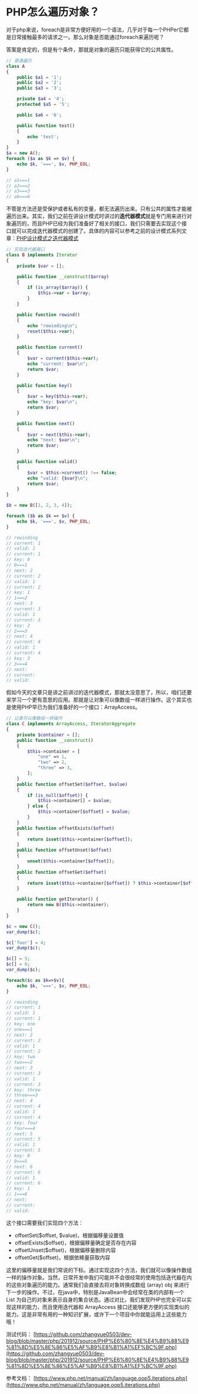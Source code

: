 # PHP怎么遍历对象？

对于php来说，foreach是非常方便好用的一个语法，几乎对于每一个PHPer它都是日常接触最多的请求之一。那么对象是否能通过foreach来遍历呢？

答案是肯定的，但是有个条件，那就是对象的遍历只能获得它的公共属性。

```php
// 普通遍历
class A
{
    public $a1 = '1';
    public $a2 = '2';
    public $a3 = '3';

    private $a4 = '4';
    protected $a5 = '5';

    public $a6 = '6';

    public function test()
    {
        echo 'test';
    }
}
$a = new A();
foreach ($a as $k => $v) {
    echo $k, '===', $v, PHP_EOL;
}

// a1===1
// a2===2
// a3===3
// a6===6
```

不管是方法还是受保护或者私有的变量，都无法遍历出来。只有公共的属性才能被遍历出来。其实，我们之前在讲设计模式时讲过的**迭代器模式**就是专门用来进行对象遍历的，而且PHP已经为我们准备好了相关的接口，我们只需要去实现这个接口就可以完成迭代器模式的创建了。具体的内容可以参考之前的设计模式系列文章：[PHP设计模式之迭代器模式](https://mp.weixin.qq.com/s/uycac0OXYYjAG1BlzTUjsw)

```php
// 实现迭代器接口
class B implements Iterator
{
    private $var = [];

    public function __construct($array)
    {
        if (is_array($array)) {
            $this->var = $array;
        }
    }

    public function rewind()
    {
        echo "rewinding\n";
        reset($this->var);
    }

    public function current()
    {
        $var = current($this->var);
        echo "current: $var\n";
        return $var;
    }

    public function key()
    {
        $var = key($this->var);
        echo "key: $var\n";
        return $var;
    }

    public function next()
    {
        $var = next($this->var);
        echo "next: $var\n";
        return $var;
    }

    public function valid()
    {
        $var = $this->current() !== false;
        echo "valid: {$var}\n";
        return $var;
    }
}

$b = new B([1, 2, 3, 4]);

foreach ($b as $k => $v) {
    echo $k, '===', $v, PHP_EOL;
}

// rewinding
// current: 1
// valid: 1
// current: 1
// key: 0
// 0===1
// next: 2
// current: 2
// valid: 1
// current: 2
// key: 1
// 1===2
// next: 3
// current: 3
// valid: 1
// current: 3
// key: 2
// 2===3
// next: 4
// current: 4
// valid: 1
// current: 4
// key: 3
// 3===4
// next:
// current:
// valid:
```

假如今天的文章只是讲之前讲过的迭代器模式，那就太没意思了，所以，咱们还要来学习一个更有意思的应用。那就是让对象可以像数组一样进行操作。这个其实也是使用PHP早已为我们准备好的一个接口：ArrayAccess。

```php
// 让类可以像数组一样操作
class C implements ArrayAccess, IteratorAggregate
{
    private $container = [];
    public function __construct()
    {
        $this->container = [
            "one" => 1,
            "two" => 2,
            "three" => 3,
        ];
    }
    public function offsetSet($offset, $value)
    {
        if (is_null($offset)) {
            $this->container[] = $value;
        } else {
            $this->container[$offset] = $value;
        }
    }
    public function offsetExists($offset)
    {
        return isset($this->container[$offset]);
    }
    public function offsetUnset($offset)
    {
        unset($this->container[$offset]);
    }
    public function offsetGet($offset)
    {
        return isset($this->container[$offset]) ? $this->container[$offset] : null;
    }

    public function getIterator() {
        return new B($this->container);
    }
}

$c = new C();
var_dump($c);

$c['four'] = 4;
var_dump($c);

$c[] = 5;
$c[] = 6;
var_dump($c);

foreach($c as $k=>$v){
    echo $k, '===', $v, PHP_EOL;
}

// rewinding
// current: 1
// valid: 1
// current: 1
// key: one
// one===1
// next: 2
// current: 2
// valid: 1
// current: 2
// key: two
// two===2
// next: 3
// current: 3
// valid: 1
// current: 3
// key: three
// three===3
// next: 4
// current: 4
// valid: 1
// current: 4
// key: four
// four===4
// next: 5
// current: 5
// valid: 1
// current: 5
// key: 0
// 0===5
// next: 6
// current: 6
// valid: 1
// current: 6
// key: 1
// 1===6
// next: 
// current: 
// valid: 
```

这个接口需要我们实现四个方法：

- offsetSet($offset, $value)，根据偏移量设置值
- offsetExists($offset)，根据偏移量确定是否存在内容
- offsetUnset($offset)，根据偏移量删除内容
- offsetGet($offset)，根据依稀量获取内容

这里的偏移量就是我们常说的下标。通过实现这四个方法，我们就可以像操作数组一样的操作对象。当然，日常开发中我们可能并不会很经常的使用包括迭代器在内的这些对象遍历的能力。通常我们会直接去将对象转换成数组 (array) obj 来进行下一步的操作。不过，在java中，特别是JavaBean中会经常在类的内部有一个 List<T> 为自己的对象来表示自身的集合状态。通过对比，我们发现PHP也完全可以实现这样的能力，而且使用迭代器和 ArrayAccess 接口还能够更方便的实现类似的能力。这是非常有用的一种知识扩展，或许下一个项目中你就能运用上这些能力哦！

测试代码：
[https://github.com/zhangyue0503/dev-blog/blob/master/php/201912/source/PHP%E6%80%8E%E4%B9%88%E9%81%8D%E5%8E%86%E5%AF%B9%E8%B1%A1%EF%BC%9F.php](https://github.com/zhangyue0503/dev-blog/blob/master/php/201912/source/PHP%E6%80%8E%E4%B9%88%E9%81%8D%E5%8E%86%E5%AF%B9%E8%B1%A1%EF%BC%9F.php)

参考文档：
[https://www.php.net/manual/zh/language.oop5.iterations.php](https://www.php.net/manual/zh/language.oop5.iterations.php)